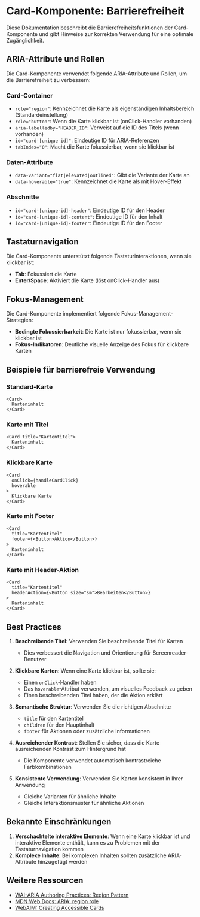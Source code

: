 # Card-Komponente: Barrierefreiheit

Diese Dokumentation beschreibt die Barrierefreiheitsfunktionen der Card-Komponente und gibt Hinweise zur korrekten Verwendung für eine optimale Zugänglichkeit.

## ARIA-Attribute und Rollen

Die Card-Komponente verwendet folgende ARIA-Attribute und Rollen, um die Barrierefreiheit zu verbessern:

### Card-Container
- `role="region"`: Kennzeichnet die Karte als eigenständigen Inhaltsbereich (Standardeinstellung)
- `role="button"`: Wenn die Karte klickbar ist (onClick-Handler vorhanden)
- `aria-labelledby="HEADER_ID"`: Verweist auf die ID des Titels (wenn vorhanden)
- `id="card-[unique-id]"`: Eindeutige ID für ARIA-Referenzen
- `tabIndex="0"`: Macht die Karte fokussierbar, wenn sie klickbar ist

### Daten-Attribute
- `data-variant="flat|elevated|outlined"`: Gibt die Variante der Karte an
- `data-hoverable="true"`: Kennzeichnet die Karte als mit Hover-Effekt

### Abschnitte
- `id="card-[unique-id]-header"`: Eindeutige ID für den Header
- `id="card-[unique-id]-content"`: Eindeutige ID für den Inhalt
- `id="card-[unique-id]-footer"`: Eindeutige ID für den Footer

## Tastaturnavigation

Die Card-Komponente unterstützt folgende Tastaturinteraktionen, wenn sie klickbar ist:

- **Tab**: Fokussiert die Karte
- **Enter/Space**: Aktiviert die Karte (löst onClick-Handler aus)

## Fokus-Management

Die Card-Komponente implementiert folgende Fokus-Management-Strategien:

- **Bedingte Fokussierbarkeit**: Die Karte ist nur fokussierbar, wenn sie klickbar ist
- **Fokus-Indikatoren**: Deutliche visuelle Anzeige des Fokus für klickbare Karten

## Beispiele für barrierefreie Verwendung

### Standard-Karte

```tsx
<Card>
  Karteninhalt
</Card>
```

### Karte mit Titel

```tsx
<Card title="Kartentitel">
  Karteninhalt
</Card>
```

### Klickbare Karte

```tsx
<Card 
  onClick={handleCardClick}
  hoverable
>
  Klickbare Karte
</Card>
```

### Karte mit Footer

```tsx
<Card 
  title="Kartentitel"
  footer={<Button>Aktion</Button>}
>
  Karteninhalt
</Card>
```

### Karte mit Header-Aktion

```tsx
<Card 
  title="Kartentitel"
  headerAction={<Button size="sm">Bearbeiten</Button>}
>
  Karteninhalt
</Card>
```

## Best Practices

1. **Beschreibende Titel**: Verwenden Sie beschreibende Titel für Karten
   - Dies verbessert die Navigation und Orientierung für Screenreader-Benutzer

2. **Klickbare Karten**: Wenn eine Karte klickbar ist, sollte sie:
   - Einen `onClick`-Handler haben
   - Das `hoverable`-Attribut verwenden, um visuelles Feedback zu geben
   - Einen beschreibenden Titel haben, der die Aktion erklärt

3. **Semantische Struktur**: Verwenden Sie die richtigen Abschnitte
   - `title` für den Kartentitel
   - `children` für den Hauptinhalt
   - `footer` für Aktionen oder zusätzliche Informationen

4. **Ausreichender Kontrast**: Stellen Sie sicher, dass die Karte ausreichenden Kontrast zum Hintergrund hat
   - Die Komponente verwendet automatisch kontrastreiche Farbkombinationen

5. **Konsistente Verwendung**: Verwenden Sie Karten konsistent in Ihrer Anwendung
   - Gleiche Varianten für ähnliche Inhalte
   - Gleiche Interaktionsmuster für ähnliche Aktionen

## Bekannte Einschränkungen

1. **Verschachtelte interaktive Elemente**: Wenn eine Karte klickbar ist und interaktive Elemente enthält, kann es zu Problemen mit der Tastaturnavigation kommen
2. **Komplexe Inhalte**: Bei komplexen Inhalten sollten zusätzliche ARIA-Attribute hinzugefügt werden

## Weitere Ressourcen

- [WAI-ARIA Authoring Practices: Region Pattern](https://www.w3.org/WAI/ARIA/apg/patterns/landmark-region/)
- [MDN Web Docs: ARIA: region role](https://developer.mozilla.org/en-US/docs/Web/Accessibility/ARIA/Roles/region_role)
- [WebAIM: Creating Accessible Cards](https://webaim.org/techniques/aria/)